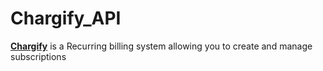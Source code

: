 # Chargify_API

**[Chargify](http://chargify.com)** is a Recurring billing system allowing you to create and manage subscriptions